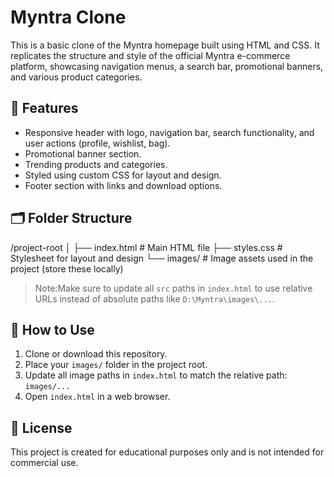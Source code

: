 # Myntra Clone

This is a basic clone of the Myntra homepage built using HTML and CSS. It replicates the structure and style of the official Myntra e-commerce platform, showcasing navigation menus, a search bar, promotional banners, and various product categories.

## 🚀 Features

- Responsive header with logo, navigation bar, search functionality, and user actions (profile, wishlist, bag).
- Promotional banner section.
- Trending products and categories.
- Styled using custom CSS for layout and design.
- Footer section with links and download options.

## 🗂 Folder Structure

/project-root
│
├── index.html # Main HTML file
├── styles.css # Stylesheet for layout and design
└── images/ # Image assets used in the project (store these locally)


> Note:Make sure to update all `src` paths in `index.html` to use relative URLs instead of absolute paths like `D:\Myntra\images\...`.

## 🧰 How to Use

1. Clone or download this repository.
2. Place your `images/` folder in the project root.
3. Update all image paths in `index.html` to match the relative path: `images/...`
4. Open `index.html` in a web browser.
   
## 📝 License

This project is created for educational purposes only and is not intended for commercial use.
